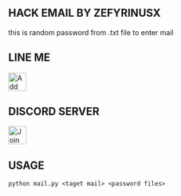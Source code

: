 ## HACK EMAIL BY ZEFYRINUSX
this is random password from .txt file to enter mail

## LINE ME
<a href="http://line.me/ti/p/~esci_"><img height="36" border="0" alt="Add Friend" src="https://scdn.line-apps.com/n/line_add_friends/btn/en.png"></a>

## DISCORD SERVER
<a href="https://discord.gg/BGTQwtf"><img height="36" border="0" alt="Join us" src="https://phaser.io/content/news/2016/11/phaser-discord-channel.png"></a>

## USAGE
`python mail.py <taget mail> <password files>`
